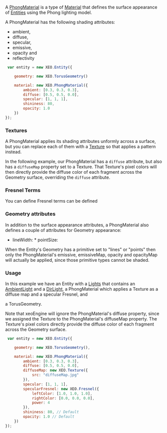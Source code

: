A [PhongMaterial](http://xeoengine.org/docs/classes/PhongMaterial.html) is a type of [Material](http://xeoengine.org/docs/classes/Material.html) that defines the surface appearance of [Entities](http://xeoengine.org/docs/classes/Entity.html) using the Phong lighting model.

A PhongMaterial has the following shading attributes:

 * ambient,
 * diffuse,
 * specular,
 * emissive, 
 * opacity and 
 * reflectivity


```` javascript
 var entity = new XEO.Entity({

    geometry: new XEO.TorusGeometry()

    material: new XEO.PhongMaterial({
        ambient: [0.3, 0.3, 0.3],
        diffuse: [0.5, 0.5, 0.0],   
        specular: [1, 1, 1],
        shininess: 80, 
        opacity: 1.0 
    })
});
````

### Textures 

A PhongMaterial applies its shading attributes unformly across a surface, but you can replace each of them with a [Texture](http://xeoengine.org/docs/classes/Texture.html) so that applies a pattern instead. 

In the following example, our PhongMaterial has a ````diffuse```` attribute, but also has a ````diffuseMap```` property set to a Texture. That Texture's pixel colors will then directly provide the diffuse color of each fragment across the Geometry surface, overriding the ````diffuse```` attribute.


### Fresnel Terms

You can define Fresnel terms can be defined 
### Geometry attributes 

In addition to the surface appearance attributes, a PhongMaterial also defines a couple of attributes for Geometry appearance:

* lineWidth: * pointSize: 

When the Entity's Geometry has a primitive set to "lines" or "points" then only the PhongMaterial's emissive, emissiveMap, opacity and opacityMap will actually be applied, since those primitive types cannot be shaded.


### Usage

In this example we have an Entity with a [Lights](http://xeoengine.org/docs/classes/Lights.html) that contains an [AmbientLight](http://xeoengine.org/docs/classes/AmbientLight.html) and a [DirLight](http://xeoengine.org/docs/classes/DirLight.html), a PhongMaterial which applies a Texture as a diffuse map and a specular Fresnel, and

a TorusGeometry.

Note that xeoEngine will ignore the PhongMaterial's diffuse property, since we assigned the Texture to the PhongMaterial's diffuseMap property. The Texture's pixel colors directly provide the diffuse color of each fragment across the Geometry surface.

```` javascript
 var entity = new XEO.Entity({

    geometry: new XEO.TorusGeometry(),

    material: new XEO.PhongMaterial({
        ambient: [0.3, 0.3, 0.3],
        diffuse: [0.5, 0.5, 0.0],   
        diffuseMap: new XEO.Texture({
            src: "diffuseMap.jpg"
        }),
        specular: [1, 1, 1],
        specularFresnel: new XEO.Fresnel({
            leftColor: [1.0, 1.0, 1.0],
            rightColor: [0.0, 0.0, 0.0],
            power: 4
        }),
        shininess: 80, // Default
        opacity: 1.0 // Default
    })
});
 ````


